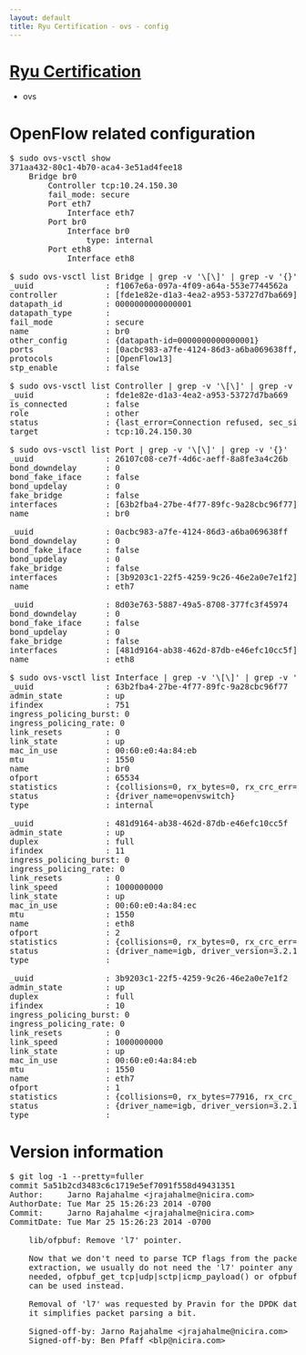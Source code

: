 ```yaml
---
layout: default
title: Ryu Certification - ovs - config
---
```

# [Ryu Certification](http://osrg.github.io/ryu/certification.html)
* ovs 

# OpenFlow related configuration
<pre>
$ sudo ovs-vsctl show
371aa432-80c1-4b70-aca4-3e51ad4fee18
    Bridge br0
        Controller tcp:10.24.150.30
        fail_mode: secure
        Port eth7
            Interface eth7
        Port br0
            Interface br0
                type: internal
        Port eth8
            Interface eth8

$ sudo ovs-vsctl list Bridge | grep -v '\[\]' | grep -v '{}'
_uuid               : f1067e6a-097a-4f09-a64a-553e7744562a
controller          : [fde1e82e-d1a3-4ea2-a953-53727d7ba669]
datapath_id         : 0000000000000001
datapath_type       : 
fail_mode           : secure
name                : br0
other_config        : {datapath-id=0000000000000001}
ports               : [0acbc983-a7fe-4124-86d3-a6ba069638ff, 26107c08-ce7f-4d6c-aeff-8a8fe3a4c26b, 8d03e763-5887-49a5-8708-377fc3f45974]
protocols           : [OpenFlow13]
stp_enable          : false

$ sudo ovs-vsctl list Controller | grep -v '\[\]' | grep -v '{}'
_uuid               : fde1e82e-d1a3-4ea2-a953-53727d7ba669
is_connected        : false
role                : other
status              : {last_error=Connection refused, sec_since_connect=15, sec_since_disconnect=1, state=BACKOFF}
target              : tcp:10.24.150.30

$ sudo ovs-vsctl list Port | grep -v '\[\]' | grep -v '{}'
_uuid               : 26107c08-ce7f-4d6c-aeff-8a8fe3a4c26b
bond_downdelay      : 0
bond_fake_iface     : false
bond_updelay        : 0
fake_bridge         : false
interfaces          : [63b2fba4-27be-4f77-89fc-9a28cbc96f77]
name                : br0

_uuid               : 0acbc983-a7fe-4124-86d3-a6ba069638ff
bond_downdelay      : 0
bond_fake_iface     : false
bond_updelay        : 0
fake_bridge         : false
interfaces          : [3b9203c1-22f5-4259-9c26-46e2a0e7e1f2]
name                : eth7

_uuid               : 8d03e763-5887-49a5-8708-377fc3f45974
bond_downdelay      : 0
bond_fake_iface     : false
bond_updelay        : 0
fake_bridge         : false
interfaces          : [481d9164-ab38-462d-87db-e46efc10cc5f]
name                : eth8

$ sudo ovs-vsctl list Interface | grep -v '\[\]' | grep -v '{}'
_uuid               : 63b2fba4-27be-4f77-89fc-9a28cbc96f77
admin_state         : up
ifindex             : 751
ingress_policing_burst: 0
ingress_policing_rate: 0
link_resets         : 0
link_state          : up
mac_in_use          : 00:60:e0:4a:84:eb
mtu                 : 1550
name                : br0
ofport              : 65534
statistics          : {collisions=0, rx_bytes=0, rx_crc_err=0, rx_dropped=0, rx_errors=0, rx_frame_err=0, rx_over_err=0, rx_packets=0, tx_bytes=0, tx_dropped=0, tx_errors=0, tx_packets=0}
status              : {driver_name=openvswitch}
type                : internal

_uuid               : 481d9164-ab38-462d-87db-e46efc10cc5f
admin_state         : up
duplex              : full
ifindex             : 11
ingress_policing_burst: 0
ingress_policing_rate: 0
link_resets         : 0
link_speed          : 1000000000
link_state          : up
mac_in_use          : 00:60:e0:4a:84:ec
mtu                 : 1550
name                : eth8
ofport              : 2
statistics          : {collisions=0, rx_bytes=0, rx_crc_err=0, rx_dropped=0, rx_errors=0, rx_frame_err=0, rx_over_err=0, rx_packets=0, tx_bytes=19445, tx_dropped=0, tx_errors=0, tx_packets=208}
status              : {driver_name=igb, driver_version=3.2.10-k, firmware_version=3.10-0}
type                : 

_uuid               : 3b9203c1-22f5-4259-9c26-46e2a0e7e1f2
admin_state         : up
duplex              : full
ifindex             : 10
ingress_policing_burst: 0
ingress_policing_rate: 0
link_resets         : 0
link_speed          : 1000000000
link_state          : up
mac_in_use          : 00:60:e0:4a:84:eb
mtu                 : 1550
name                : eth7
ofport              : 1
statistics          : {collisions=0, rx_bytes=77916, rx_crc_err=0, rx_dropped=0, rx_errors=0, rx_frame_err=0, rx_over_err=0, rx_packets=798, tx_bytes=0, tx_dropped=0, tx_errors=0, tx_packets=0}
status              : {driver_name=igb, driver_version=3.2.10-k, firmware_version=3.10-0}
type                : 
</pre>

# Version information
<pre>
$ git log -1 --pretty=fuller
commit 5a51b2cd3483c6c1719e5ef7091f558d49431351
Author:     Jarno Rajahalme &lt;jrajahalme@nicira.com&gt;
AuthorDate: Tue Mar 25 15:26:23 2014 -0700
Commit:     Jarno Rajahalme &lt;jrajahalme@nicira.com&gt;
CommitDate: Tue Mar 25 15:26:23 2014 -0700

    lib/ofpbuf: Remove 'l7' pointer.
    
    Now that we don't need to parse TCP flags from the packet after
    extraction, we usually do not need the 'l7' pointer any more.  When
    needed, ofpbuf_get_tcp|udp|sctp|icmp_payload() or ofpbuf_get_l4_size()
    can be used instead.
    
    Removal of 'l7' was requested by Pravin for the DPDK datapath work, as
    it simplifies packet parsing a bit.
    
    Signed-off-by: Jarno Rajahalme &lt;jrajahalme@nicira.com&gt;
    Signed-off-by: Ben Pfaff &lt;blp@nicira.com&gt;
</pre>
